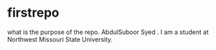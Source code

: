 # firstrepo
what is the purpose of the repo.
AbdulSuboor Syed . I am a student at Northwest Missouri State University.
